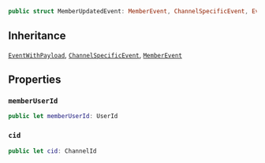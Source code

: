 
``` swift
public struct MemberUpdatedEvent: MemberEvent, ChannelSpecificEvent, EventWithPayload 
```

## Inheritance

[`EventWithPayload`](/EventWithPayload), [`ChannelSpecificEvent`](/ChannelSpecificEvent), [`MemberEvent`](/MemberEvent)

## Properties

### `memberUserId`

``` swift
public let memberUserId: UserId
```

### `cid`

``` swift
public let cid: ChannelId
```
